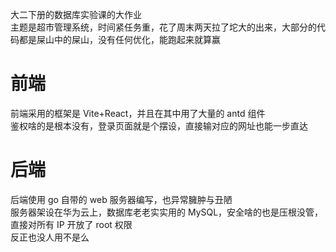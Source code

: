 大二下册的数据库实验课的大作业  
主题是超市管理系统，时间紧任务重，花了周末两天拉了坨大的出来，大部分的代码都是屎山中的屎山，没有任何优化，能跑起来就算赢

# 前端

前端采用的框架是 Vite+React，并且在其中用了大量的 antd 组件  
鉴权啥的是根本没有，登录页面就是个摆设，直接输对应的网址也能一步直达

# 后端

后端使用 go 自带的 web 服务器编写，也异常臃肿与丑陋  
服务器架设在华为云上，数据库老老实实用的 MySQL，安全啥的也是压根没管，直接对所有 IP 开放了 root 权限  
反正也没人用不是么
